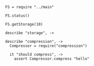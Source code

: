     FS = require "../main"

    FS.status()

    FS.getStorage(10)

    describe "storage", ->

    describe "compression", ->
      Compressor = require("compression")

      it "should compress", ->
        assert Compressor.compress "hello"
